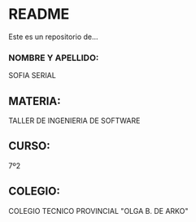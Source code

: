 # README #
Este es un repositorio de...

### NOMBRE Y APELLIDO: ###
SOFIA SERIAL

## MATERIA: ##
TALLER DE INGENIERIA DE SOFTWARE

## CURSO: ##
7º2

## COLEGIO: ##
COLEGIO TECNICO PROVINCIAL "OLGA B. DE ARKO"
